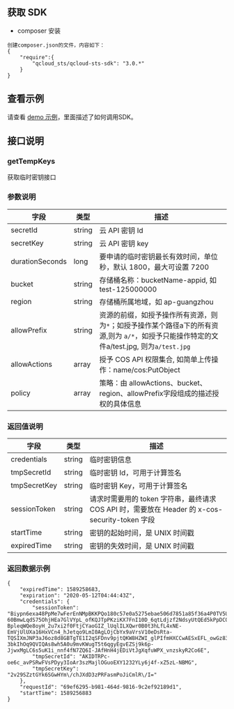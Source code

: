 ## 获取 SDK

- composer 安装
```
创建composer.json的文件，内容如下：
{
    "require":{
        "qcloud_sts/qcloud-sts-sdk": "3.0.*"
    }
}
```

## 查看示例

请查看 [demo 示例](https://github.com/tencentyun/qcloud-cos-sts-sdk/tree/master/php/demo)，里面描述了如何调用SDK。

## 接口说明

### getTempKeys

获取临时密钥接口

### 参数说明

|字段|类型|描述|
| ---- | ---- | ---- |
|secretId|string| 云 API 密钥 Id|
|secretKey|string| 云 API 密钥 key|
|durationSeconds|long| 要申请的临时密钥最长有效时间，单位秒，默认 1800，最大可设置 7200 |
|bucket|string| 存储桶名称：bucketName-appid, 如 test-125000000|
|region|string| 存储桶所属地域，如 ap-guangzhou|
|allowPrefix|string|资源的前缀，如授予操作所有资源，则为`*`；如授予操作某个路径a下的所有资源,则为 `a/*`，如授予只能操作特定的文件a/test.jpg, 则为`a/test.jpg`|
|allowActions|array| 授予 COS API 权限集合, 如简单上传操作：name/cos:PutObject|
|policy|array| 策略：由 allowActions、bucket、region、allowPrefix字段组成的描述授权的具体信息|

### 返回值说明

|字段|类型|描述|
| ---- | ---- | ---- |
|credentials | string | 临时密钥信息 |
|tmpSecretId | string | 临时密钥 Id，可用于计算签名 |
|tmpSecretKey | string | 临时密钥 Key，可用于计算签名 |
|sessionToken | string | 请求时需要用的 token 字符串，最终请求 COS API 时，需要放在 Header 的 x-cos-security-token 字段 |
|startTime | string | 密钥的起始时间，是 UNIX 时间戳 |
|expiredTime | string | 密钥的失效时间，是 UNIX 时间戳 |

### 返回数据示例

```
{
	"expiredTime": 1589258683,
	"expiration": "2020-05-12T04:44:43Z",
	"credentials": {
		"sessionToken": "Biypn6exa48PpMe7wFerEnNMpBKKPQo180c57e0a5275ebae506d7851a85f36a4P0TV5UFR3FYJjsoZA1tk6uRKoDRzc6-60BmwLqdS75OhjHEa7GlVYpL_ofKQJTpPKziKX7FnI10D_6qtLdjzf2NdsyUtQEd5kPpDCOQJZn9-BpleqWQe8oyH_2u7xi2f0FtjCYaoGIZ_lUqlILXQwr0B0t3hLfL4xNE-EmVjUlUXa16HxVCn4_hJetqo9LmI0AgLOjCbYx9aVrsV10eDsRta-TQSIXmJNP3aJ6oz8d8GBTgTE1I2qSFDnv9pjtQKW8HZWI_glPIfmHXCCwAESxEFL_owGz839Va0qYhF6LkfVmsuoU1zNcvJR1w3cIE6izV3SKHaOtWaew3IOervuOPoN3S2oYGNwv2EavtDAWyUBIeI7X6nMVzlpnyJ-3bkIhOq9QVIQAs8wh5A0u9mvKWugT5t6qgyEgvEZSj9k6p-JjwxMgLC6s5uK1i_nnf4fN7ZQ6I-JAfHnH4jEDiVtJgXqfuWPX_vnzskyR2Co6E",
		"tmpSecretId": "AKIDTRPc-oe6c_avPSRwFVsPDyy3IoAr3szMajlOGuoEXY1232YLy6j4f-xZ5zL-NBMG",
		"tmpSecretKey": "2v29SZztGYk6SGwHYm\/chJXdD3zPRFasmPoJiCmlR\/I="
	},
	"requestId": "69ef6295-b981-464d-9816-9c2ef92189d1",
	"startTime": 1589256883
}
```
